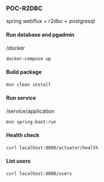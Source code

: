 ### POC-R2DBC
spring webflux + r2dbc + postgresql

#### Run database and pgadmin
/docker
```bash
docker-compose up
```

#### Build package
```bash
mvn clean install
```

#### Run service
/service/application 
```bash
mvn spring-boot:run
```

#### Health check
```bash
curl localhost:8080/actuator/health
```

#### List users
```bash
curl localhost:8080/users
```